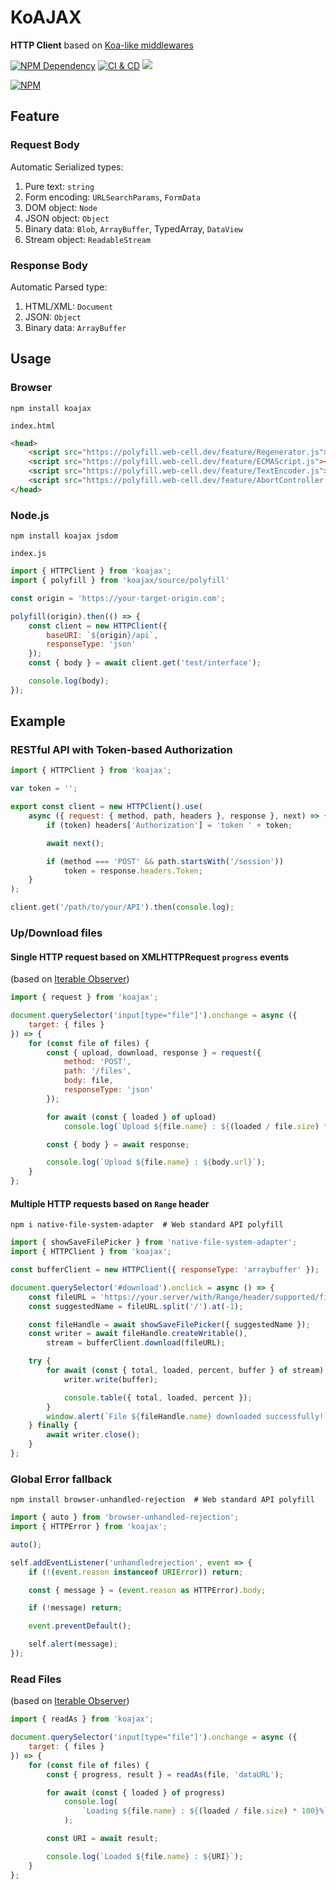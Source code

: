 # KoAJAX

**HTTP Client** based on [Koa-like middlewares][1]

[![NPM Dependency](https://img.shields.io/librariesio/github/EasyWebApp/KoAJAX.svg)][2]
[![CI & CD](https://github.com/EasyWebApp/KoAJAX/actions/workflows/main.yml/badge.svg)][3]
[![](https://data.jsdelivr.com/v1/package/npm/koajax/badge?style=rounded)][4]

[![NPM](https://nodei.co/npm/koajax.png?downloads=true&downloadRank=true&stars=true)][5]

## Feature

### Request Body

Automatic Serialized types:

1. Pure text: `string`
2. Form encoding: `URLSearchParams`, `FormData`
3. DOM object: `Node`
4. JSON object: `Object`
5. Binary data: `Blob`, `ArrayBuffer`, TypedArray, `DataView`
6. Stream object: `ReadableStream`

### Response Body

Automatic Parsed type:

1. HTML/XML: `Document`
2. JSON: `Object`
3. Binary data: `ArrayBuffer`

## Usage

### Browser

```Shell
npm install koajax
```

`index.html`

```html
<head>
    <script src="https://polyfill.web-cell.dev/feature/Regenerator.js"></script>
    <script src="https://polyfill.web-cell.dev/feature/ECMAScript.js"></script>
    <script src="https://polyfill.web-cell.dev/feature/TextEncoder.js"></script>
    <script src="https://polyfill.web-cell.dev/feature/AbortController.js"></script>
</head>
```

### Node.js

```shell
npm install koajax jsdom
```

`index.js`

```javascript
import { HTTPClient } from 'koajax';
import { polyfill } from 'koajax/source/polyfill'

const origin = 'https://your-target-origin.com';

polyfill(origin).then(() => {
    const client = new HTTPClient({
        baseURI: `${origin}/api`,
        responseType: 'json'
    });
    const { body } = await client.get('test/interface');

    console.log(body);
});
```

## Example

### RESTful API with Token-based Authorization

```javascript
import { HTTPClient } from 'koajax';

var token = '';

export const client = new HTTPClient().use(
    async ({ request: { method, path, headers }, response }, next) => {
        if (token) headers['Authorization'] = 'token ' + token;

        await next();

        if (method === 'POST' && path.startsWith('/session'))
            token = response.headers.Token;
    }
);

client.get('/path/to/your/API').then(console.log);
```

### Up/Download files

#### Single HTTP request based on XMLHTTPRequest `progress` events

(based on [Iterable Observer][6])

```javascript
import { request } from 'koajax';

document.querySelector('input[type="file"]').onchange = async ({
    target: { files }
}) => {
    for (const file of files) {
        const { upload, download, response } = request({
            method: 'POST',
            path: '/files',
            body: file,
            responseType: 'json'
        });

        for await (const { loaded } of upload)
            console.log(`Upload ${file.name} : ${(loaded / file.size) * 100}%`);

        const { body } = await response;

        console.log(`Upload ${file.name} : ${body.url}`);
    }
};
```

#### Multiple HTTP requests based on `Range` header

```shell
npm i native-file-system-adapter  # Web standard API polyfill
```

```javascript
import { showSaveFilePicker } from 'native-file-system-adapter';
import { HTTPClient } from 'koajax';

const bufferClient = new HTTPClient({ responseType: 'arraybuffer' });

document.querySelector('#download').onclick = async () => {
    const fileURL = 'https://your.server/with/Range/header/supported/file.zip';
    const suggestedName = fileURL.split('/').at(-1);

    const fileHandle = await showSaveFilePicker({ suggestedName });
    const writer = await fileHandle.createWritable(),
        stream = bufferClient.download(fileURL);

    try {
        for await (const { total, loaded, percent, buffer } of stream) {
            writer.write(buffer);

            console.table({ total, loaded, percent });
        }
        window.alert(`File ${fileHandle.name} downloaded successfully!`);
    } finally {
        await writer.close();
    }
};
```

### Global Error fallback

```shell
npm install browser-unhandled-rejection  # Web standard API polyfill
```

```javascript
import { auto } from 'browser-unhandled-rejection';
import { HTTPError } from 'koajax';

auto();

self.addEventListener('unhandledrejection', event => {
    if (!(event.reason instanceof URIError)) return;

    const { message } = (event.reason as HTTPError).body;

    if (!message) return;

    event.preventDefault();

    self.alert(message);
});
```

### Read Files

(based on [Iterable Observer][6])

```javascript
import { readAs } from 'koajax';

document.querySelector('input[type="file"]').onchange = async ({
    target: { files }
}) => {
    for (const file of files) {
        const { progress, result } = readAs(file, 'dataURL');

        for await (const { loaded } of progress)
            console.log(
                `Loading ${file.name} : ${(loaded / file.size) * 100}%`
            );

        const URI = await result;

        console.log(`Loaded ${file.name} : ${URI}`);
    }
};
```

[1]: https://github.com/koajs/koa#middleware
[2]: https://libraries.io/npm/koajax
[3]: https://github.com/EasyWebApp/KoAJAX/actions/workflows/main.yml
[4]: https://www.jsdelivr.com/package/npm/koajax
[5]: https://nodei.co/npm/koajax/
[6]: https://web-cell.dev/iterable-observer/
